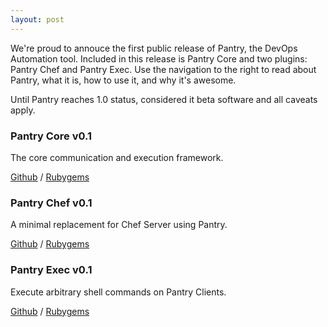 ```yaml
---
layout: post
---
```


We're proud to annouce the first public release of Pantry, the DevOps Automation tool. Included in this release is Pantry Core and two plugins: Pantry Chef and Pantry Exec. Use the navigation to the right to read about Pantry, what it is, how to use it, and why it's awesome.

Until Pantry reaches 1.0 status, considered it beta software and all caveats apply.

### Pantry Core v0.1

The core communication and execution framework.

[Github](https://github.com/pantry/pantry) / [Rubygems](https://rubygems.org/gems/pantry)

### Pantry Chef v0.1

A minimal replacement for Chef Server using Pantry.

[Github](https://github.com/pantry/pantry-chef) / [Rubygems](https://rubygems.org/gems/pantry-chef)

### Pantry Exec v0.1

Execute arbitrary shell commands on Pantry Clients.

[Github](https://github.com/pantry/pantry-exec) / [Rubygems](https://rubygems.org/gems/pantry-exec)
